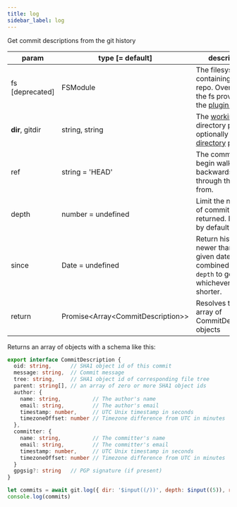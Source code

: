 ```yaml
---
title: log
sidebar_label: log
---
```


Get commit descriptions from the git history

| param           | type [= default]                      | description                                                                                                    |
| --------------- | ------------------------------------- | -------------------------------------------------------------------------------------------------------------- |
| fs [deprecated] | FSModule                              | The filesystem containing the git repo. Overrides the fs provided by the [plugin system](./plugin_fs.md).      |
| **dir**, gitdir | string, string                        | The [working tree](dir-vs-gitdir.md) directory path, and optionally the [git directory](dir-vs-gitdir.md) path |
| ref             | string = 'HEAD'                       | The commit to begin walking backwards through the history from.                                                |
| depth           | number = undefined                    | Limit the number of commits returned. No limit by default.                                                     |
| since           | Date = undefined                      | Return history newer than the given date. Can be combined with `depth` to get whichever is shorter.            |
| return          | Promise\<Array\<CommitDescription\>\> | Resolves to an array of CommitDescription objects                                                              |

Returns an array of objects with a schema like this:

```ts
export interface CommitDescription {
  oid: string,      // SHA1 object id of this commit
  message: string,  // Commit message
  tree: string,     // SHA1 object id of corresponding file tree
  parent: string[], // an array of zero or more SHA1 object ids
  author: {
    name: string,          // The author's name
    email: string,         // The author's email
    timestamp: number,     // UTC Unix timestamp in seconds
    timezoneOffset: number // Timezone difference from UTC in minutes
  },
  committer: {
    name: string,          // The committer's name
    email: string,         // The committer's email
    timestamp: number,     // UTC Unix timestamp in seconds
    timezoneOffset: number // Timezone difference from UTC in minutes
  }
  gpgsig?: string   // PGP signature (if present)
}
```

```js live
let commits = await git.log({ dir: '$input((/))', depth: $input((5)), ref: '$input((master))' })
console.log(commits)
```
